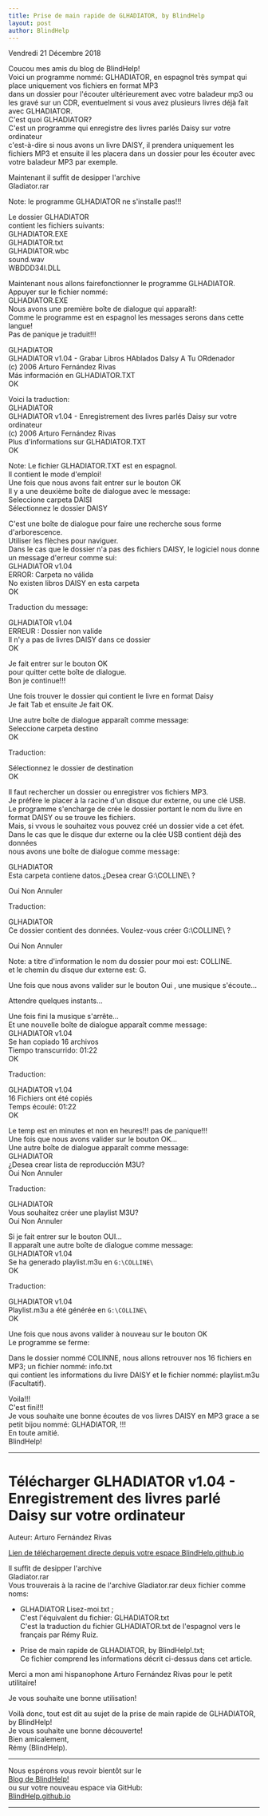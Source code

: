 ```yaml
---
title: Prise de main rapide de GLHADIATOR, by BlindHelp
layout: post
author: BlindHelp
---
```


<footer>Vendredi 21 Décembre 2018</footer>


Coucou mes amis du blog de BlindHelp!             
Voici un programme nommé: GLHADIATOR, en espagnol très sympat qui place uniquement  vos fichiers en format MP3             
dans un dossier pour l'écouter ultérieurement avec votre baladeur mp3 ou les gravé sur un CDR, eventuelment si vous avez plusieurs livres déjà fait avec GLHADIATOR.              
C'est quoi GLHADIATOR?            
C'est un programme qui enregistre des livres parlés Daisy sur votre ordinateur                  
c'est-à-dire si nous avons un livre DAISY, il prendera uniquement les fichiers MP3 et ensuite il les placera dans un dossier pour les écouter avec votre baladeur MP3 par exemple.                 

Maintenant il suffit de desipper l'archive               
Gladiator.rar                  

Note: le programme GLHADIATOR ne s'installe pas!!!                   

Le dossier GLHADIATOR                
contient les fichiers suivants:               
GLHADIATOR.EXE               
GLHADIATOR.txt                
GLHADIATOR.wbc           
sound.wav               
WBDDD34I.DLL                

Maintenant nous allons fairefonctionner le programme GLHADIATOR.                   
Appuyer sur le fichier nommé:                   
GLHADIATOR.EXE              
Nous avons une première boîte de dialogue qui apparaît!:                 
Comme le programme est en espagnol les messages serons dans cette langue!                   
Pas de panique je traduit!!!              

GLHADIATOR                 
GLHADIATOR v1.04 - Grabar Libros HAblados DaIsy A Tu ORdenador                 
(c) 2006 Arturo Fernández Rivas                 
Más información en GLHADIATOR.TXT               
OK              

Voici la traduction:                 
GLHADIATOR               
GLHADIATOR v1.04 - Enregistrement des livres parlés Daisy sur votre ordinateur                    
(c) 2006 Arturo Fernández Rivas                
Plus d'informations sur GLHADIATOR.TXT	
OK                   

Note: Le fichier GLHADIATOR.TXT	 est en espagnol.                    
Il contient le mode d'emploi!                    
Une fois que nous avons fait entrer sur le bouton OK                     
Il y a une deuxième boîte de dialogue avec le message:                    
Seleccione carpeta DAISI                
Sélectionnez le dossier DAISY                        

C'est une boîte de dialogue pour faire une recherche sous forme d'arborescence.              
Utiliser les flèches pour naviguer.          
Dans le cas que le dossier  n'a pas des fichiers DAISY, le logiciel nous donne un message d'erreur comme sui:             
GLHADIATOR v1.04          
ERROR: Carpeta no válida        
No existen libros DAISY en esta carpeta         
OK           

Traduction du message:         

GLHADIATOR v1.04                
ERREUR : Dossier non valide              
Il n'y a pas de livres DAISY dans ce dossier                 
OK              

Je fait entrer sur le bouton OK                  
pour quitter cette boîte de dialogue.            
Bon je continue!!!          

Une fois trouver le dossier qui contient le livre en format Daisy           
Je fait Tab et ensuite Je fait OK.                

Une autre boîte de dialogue apparaît comme message:               
Seleccione carpeta destino             
OK             

Traduction:                

Sélectionnez le dossier de destination                
OK              

Il faut rechercher un dossier ou enregistrer vos fichiers MP3.                 
Je préfère le placer à la racine d'un disque dur externe, ou une clé USB.              
Le programme s'encharge de crée le dossier portant le nom du livre en format DAISY ou se trouve les fichiers.                
Mais, si vvous le souhaitez vous pouvez créé  un dossier vide a cet éfet.                   
Dans le cas que le disque dur externe ou la clée USB contient déjà des données             
nous avons une boîte de dialogue comme message:          

GLHADIATOR             
Esta carpeta contiene datos.¿Desea crear G:\COLLINE\ ?                  

Oui Non Annuler           

Traduction:            

GLHADIATOR              
Ce dossier contient des données. Voulez-vous créer G:\COLLINE\ ?                 

Oui Non Annuler              

Note: a titre d'information le nom du dossier pour moi est: COLLINE.                  
et le chemin du disque dur externe  est: G.               

Une fois que nous avons valider sur le bouton Oui , une musique s'écoute...                  

Attendre quelques instants...                  

Une fois fini la musique s'arrête...             
Et une nouvelle boîte de dialogue apparaît comme message:                  
GLHADIATOR v1.04                  
Se han copiado 16 archivos             
Tiempo transcurrido: 01:22             
OK            

Traduction:               

GLHADIATOR v1.04                  
16 Fichiers ont été copiés                   
Temps écoulé: 01:22               
OK            

Le temp est en minutes et non en heures!!! pas de panique!!!               
Une fois que nous avons valider sur le bouton OK...           
Une autre boîte de dialogue apparaît comme message:         
GLHADIATOR              
¿Desea crear lista de reproducción M3U?               
Oui Non Annuler            

Traduction:              

GLHADIATOR               
Vous souhaitez créer une playlist M3U?             
Oui Non Annuler           

Si je fait entrer sur le bouton OUI...                 
Il apparaît une autre boîte de dialogue comme message:           
GLHADIATOR v1.04             
Se ha generado playlist.m3u en `G:\COLLINE\`               
OK             

Traduction:              

GLHADIATOR v1.04            
Playlist.m3u a été générée en `G:\COLLINE\`              
OK          

Une fois que nous avons valider à nouveau sur le bouton OK               
Le programme se ferme:                

Dans le dossier nommé COLINNE, nous allons retrouver nos 16 fichiers en MP3; un fichier nommé: info.txt          
qui contient les informations du livre DAISY et le fichier nommé: playlist.m3u (Facultatif).              

Voila!!!       
C'est fini!!!       
Je vous souhaite une bonne écoutes de vos livres DAISY en MP3 grace a se petit bijou nommé: GLHADIATOR, !!!              
En toute amitié.         
BlindHelp!             

---

# Télécharger GLHADIATOR v1.04 - Enregistrement des livres parlé Daisy sur votre ordinateur #

Auteur: Arturo Fernández Rivas                    

[Lien de téléchargement directe depuis votre espace BlindHelp.github.io](https://blindhelp.github.io/Gladiator.rar)             

Il suffit de desipper l'archive               
Gladiator.rar                  
Vous trouverais à la racine  de l'archive Gladiator.rar deux fichier comme noms:                


- GLHADIATOR Lisez-moi.txt ;                  
C'est l'équivalent du fichier:
GLHADIATOR.txt                
C'est la traduction  du fichier GLHADIATOR.txt de l'espagnol vers le français par Rémy Ruiz.             

- Prise de main rapide de GLHADIATOR, by BlindHelp!.txt;              
Ce fichier comprend les informations  décrit ci-dessus dans cet article.             


Merci a mon ami hispanophone Arturo Fernández Rivas pour le petit utilitaire!              

Je vous souhaite une bonne utilisation!           

Voilà donc,  tout est dit au sujet de la prise de main rapide de GLHADIATOR, by BlindHelp!                
Je vous souhaite une bonne découverte!         
Bien amicalement,              
Rémy (BlindHelp).

---

Nous espérons vous revoir bientôt sur le      
[Blog de BlindHelp!](http://blindhelp.blogspot.fr/)                    
ou sur  votre nouveau espace via GitHub:                     
[BlindHelp.github.io](https://blindhelp.github.io)                    

---